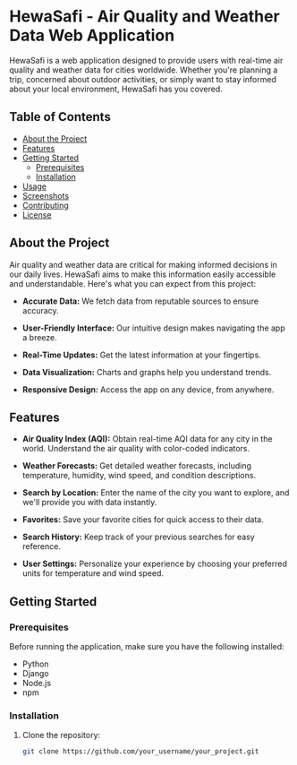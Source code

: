 # HewaSafi - Air Quality and Weather Data Web Application

HewaSafi is a web application designed to provide users with real-time air quality and weather data for cities worldwide. Whether you're planning a trip, concerned about outdoor activities, or simply want to stay informed about your local environment, HewaSafi has you covered.

## Table of Contents

- [About the Project](#about-the-project)
- [Features](#features)
- [Getting Started](#getting-started)
  - [Prerequisites](#prerequisites)
  - [Installation](#installation)
- [Usage](#usage)
- [Screenshots](#screenshots)
- [Contributing](#contributing)
- [License](#license)

## About the Project

Air quality and weather data are critical for making informed decisions in our daily lives. HewaSafi aims to make this information easily accessible and understandable. Here's what you can expect from this project:

- **Accurate Data:** We fetch data from reputable sources to ensure accuracy.

- **User-Friendly Interface:** Our intuitive design makes navigating the app a breeze.

- **Real-Time Updates:** Get the latest information at your fingertips.

- **Data Visualization:** Charts and graphs help you understand trends.

- **Responsive Design:** Access the app on any device, from anywhere.

## Features

- **Air Quality Index (AQI):** Obtain real-time AQI data for any city in the world. Understand the air quality with color-coded indicators.

- **Weather Forecasts:** Get detailed weather forecasts, including temperature, humidity, wind speed, and condition descriptions.

- **Search by Location:** Enter the name of the city you want to explore, and we'll provide you with data instantly.

- **Favorites:** Save your favorite cities for quick access to their data.

- **Search History:** Keep track of your previous searches for easy reference.

- **User Settings:** Personalize your experience by choosing your preferred units for temperature and wind speed.

## Getting Started

### Prerequisites

Before running the application, make sure you have the following installed:

- Python
- Django
- Node.js
- npm

### Installation

1. Clone the repository:
   ```sh
   git clone https://github.com/your_username/your_project.git
